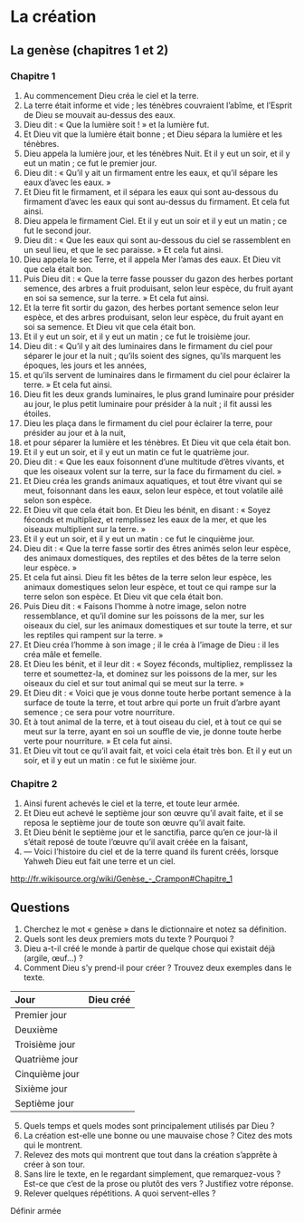 # La création

## La genèse (chapitres 1 et 2)

### Chapitre 1

1. Au commencement Dieu créa le ciel et la terre.
2. La terre était informe et vide ; les ténèbres couvraient l’abîme, et l’Esprit de Dieu se mouvait au-dessus des eaux.
3. Dieu dit : « Que la lumière soit ! » et la lumière fut.
4. Et Dieu vit que la lumière était bonne ; et Dieu sépara la lumière et les ténèbres.
5. Dieu appela la lumière jour, et les ténèbres Nuit. Et il y eut un soir, et il y eut un matin ; ce fut le premier jour.
6. Dieu dit : « Qu’il y ait un firmament entre les eaux, et qu’il sépare les eaux d’avec les eaux. »
7. Et Dieu fit le firmament, et il sépara les eaux qui sont au-dessous du firmament d’avec les eaux qui sont au-dessus du firmament. Et cela fut ainsi.
8. Dieu appela le firmament Ciel. Et il y eut un soir et il y eut un matin ; ce fut le second jour.
9. Dieu dit : « Que les eaux qui sont au-dessous du ciel se rassemblent en un seul lieu, et que le sec paraisse. » Et cela fut ainsi.
10. Dieu appela le sec Terre, et il appela Mer l’amas des eaux. Et Dieu vit que cela était bon.
11. Puis Dieu dit : « Que la terre fasse pousser du gazon des herbes portant semence, des arbres a fruit produisant, selon leur espèce, du fruit ayant en soi sa semence, sur la terre. » Et cela fut ainsi.
12. Et la terre fit sortir du gazon, des herbes portant semence selon leur espèce, et des arbres produisant, selon leur espèce, du fruit ayant en soi sa semence. Et Dieu vit que cela était bon.
13. Et il y eut un soir, et il y eut un matin ; ce fut le troisième jour.
14. Dieu dit : « Qu’il y ait des luminaires dans le firmament du ciel pour séparer le jour et la nuit ; qu’ils soient des signes, qu’ils marquent les époques, les jours et les années,
15. et qu’ils servent de luminaires dans le firmament du ciel pour éclairer la terre. » Et cela fut ainsi.
16. Dieu fit les deux grands luminaires, le plus grand luminaire pour présider au jour, le plus petit luminaire pour présider à la nuit ; il fit aussi les étoiles.
17. Dieu les plaça dans le firmament du ciel pour éclairer la terre, pour présider au jour et à la nuit,
18. et pour séparer la lumière et les ténèbres. Et Dieu vit que cela était bon.
19. Et il y eut un soir, et il y eut un matin ce fut le quatrième jour.
20. Dieu dit : « Que les eaux foisonnent d’une multitude d’êtres vivants, et que les oiseaux volent sur la terre, sur la face du firmament du ciel. »
21. Et Dieu créa les grands animaux aquatiques, et tout être vivant qui se meut, foisonnant dans les eaux, selon leur espèce, et tout volatile ailé selon son espèce.
22. Et Dieu vit que cela était bon. Et Dieu les bénit, en disant : « Soyez féconds et multipliez, et remplissez les eaux de la mer, et que les oiseaux multiplient sur la terre. »
23. Et il y eut un soir, et il y eut un matin : ce fut le cinquième jour.
24. Dieu dit : « Que la terre fasse sortir des êtres animés selon leur espèce, des animaux domestiques, des reptiles et des bêtes de la terre selon leur espèce. »
25. Et cela fut ainsi. Dieu fit les bêtes de la terre selon leur espèce, les animaux domestiques selon leur espèce, et tout ce qui rampe sur la terre selon son espèce. Et Dieu vit que cela était bon.
26. Puis Dieu dit : « Faisons l’homme à notre image, selon notre ressemblance, et qu’il domine sur les poissons de la mer, sur les oiseaux du ciel, sur les animaux domestiques et sur toute la terre, et sur les reptiles qui rampent sur la terre. »
27. Et Dieu créa l’homme à son image ; il le créa à l’image de Dieu : il les créa mâle et femelle.
28. Et Dieu les bénit, et il leur dit : « Soyez féconds, multipliez, remplissez la terre et soumettez-la, et dominez sur les poissons de la mer, sur les oiseaux du ciel et sur tout animal qui se meut sur la terre. »
29. Et Dieu dit : « Voici que je vous donne toute herbe portant semence à la surface de toute la terre, et tout arbre qui porte un fruit d’arbre ayant semence ; ce sera pour votre nourriture.
30. Et à tout animal de la terre, et à tout oiseau du ciel, et à tout ce qui se meut sur la terre, ayant en soi un souffle de vie, je donne toute herbe verte pour nourriture. » Et cela fut ainsi.
31. Et Dieu vit tout ce qu’il avait fait, et voici cela était très bon. Et il y eut un soir, et il y eut un matin : ce fut le sixième jour.

### Chapitre 2
1. Ainsi furent achevés le ciel et la terre, et toute leur armée.
2. Et Dieu eut achevé le septième jour son œuvre qu’il avait faite, et il se reposa le septième jour de toute son œuvre qu’il avait faite.
3. Et Dieu bénit le septième jour et le sanctifia, parce qu’en ce jour-là il s’était reposé de toute l’œuvre qu’il avait créée en la faisant,
4. — Voici l’histoire du ciel et de la terre quand ils furent créés, lorsque Yahweh Dieu eut fait une terre et un ciel.

http://fr.wikisource.org/wiki/Genèse_-_Crampon#Chapitre_1

## Questions

1. Cherchez le mot « genèse » dans le dictionnaire et notez sa définition.
2. Quels sont les deux premiers mots du texte ? Pourquoi ?
3. Dieu a-t-il créé le monde à partir de quelque chose qui existait déjà (argile, œuf…) ?
4. Comment Dieu s’y prend-il pour créer ? Trouvez deux exemples dans le texte.

| Jour | Dieu créé |
|:--|:--|
| Premier jour |  |
| Deuxième |  |
| Troisième jour |  |
| Quatrième jour |  |
| Cinquième jour |  |
| Sixième jour |  |
| Septième jour |  |

5. Quels temps et quels modes sont principalement utilisés par Dieu ?
6. La création est-elle une bonne ou une mauvaise chose ? Citez des mots qui le montrent.
7. Relevez des mots qui montrent que tout dans la création s’apprête à créer à son tour.
8. Sans lire le texte, en le regardant simplement, que remarquez-vous ? Est-ce que c’est de la prose ou plutôt des vers ? Justifiez votre réponse.
9. Relever quelques répétitions. A quoi servent-elles ?

Définir armée
